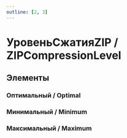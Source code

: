 ```yaml
---
outline: [2, 3]
---
```


# УровеньСжатияZIP / ZIPCompressionLevel


## Элементы


### Оптимальный / Optimal


### Минимальный / Minimum


### Максимальный / Maximum

